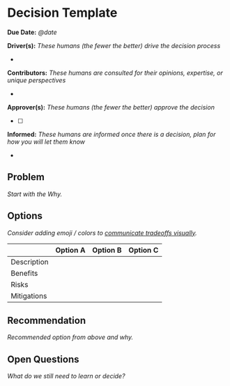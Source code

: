 # Decision Template

**Due Date:** *@date*

**Driver(s):** *These humans (the fewer the better) drive the decision process*

*

**Contributors:** *These humans are consulted for their opinions, expertise, or unique perspectives*

*

**Approver(s):** *These humans (the fewer the better) approve the decision*

- [ ]

**Informed:** *These humans are informed once there is a decision, plan for how you will let them know*

*

## Problem

*Start with the Why.*

## Options

*Consider adding emoji / colors to [communicate tradeoffs visually](https://testing.googleblog.com/2023/09/communicate-design-tradeoffs-visually.html).*

|	|Option A	|Option B	|Option C	|
|---	|---	|---	|---	|
|Description	|	|	|	|
|Benefits	|	|	|	|
|Risks	|	|	|	|
|Mitigations	|	|	|	|

## Recommendation

*Recommended option from above and why.*

## Open Questions

*What do we still need to learn or decide?*

